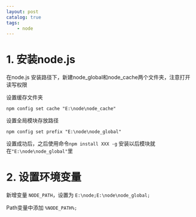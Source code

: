 ```yaml
---
layout: post   	
catalog: true 	
tags:
    - node
---
```



# 1. 安装node.js

在node.js 安装路径下，新建node_global和node_cache两个文件夹，注意打开读写权限

设置缓存文件夹

```
npm config set cache "E:\node\node_cache"
```

设置全局模块存放路径

```
npm config set prefix "E:\node\node_global"
```

设置成功后，之后使用命令`npm install XXX -g` 安装以后模块就在`"E:\node\node_global"`里

# 2. 设置环境变量

新增变量 `NODE_PATH`，设置为 `E:\node;E:\node\node_global;`

Path变量中添加 `%NODE_PATH%;`